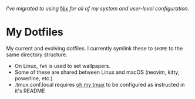 _I've migrated to using_ [Nix](https://github.com/Steven0351/nix) _for all of my system and user-level configuration._

# My Dotfiles

My current and evolving dotfiles. I currently symlink these to `$HOME` to the same directory structure.

- On Linux, `feh` is used to set wallpapers.
- Some of these are shared between Linux and macOS (neovim, kitty, powerline, etc.)
- .tmux.conf.local requires [oh my tmux](https://github.com/gpakosz/.tmux) to be configured as instructed in it's README
